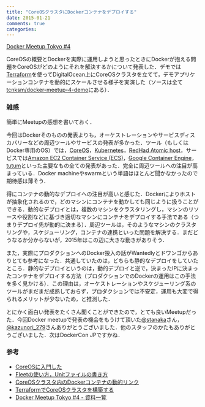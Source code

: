 ```yaml
---
title: "CoreOSクラスタにDockerコンテナをデプロイする"
date: 2015-01-21
comments: true
categories: 
---
```


<script async class="speakerdeck-embed" data-id="6d2cf7b07fc001328d145ab31af9093f" data-ratio="1.77777777777778" src="https://speakerdeck.com/assets/embed.js"></script>

[Docker Meetup Tokyo #4](http://connpass.com/event/10318/)

CoreOSの概要とDockerを実際に運用しようと思ったときにDockerが抱える問題をCoreOSがどのようにそれを解決するかについて発表した．デモでは[Terraform](https://www.terraform.io/)を使ってDigitalOcean上にCoreOSクラスタを立てて，デモアプリケーションコンテナを動的にスケールさせる様子を実演した（ソースは全て[tcnksm/docker-meetup-4-demo](https://github.com/tcnksm/docker-meetup-4-demo)にある）．

### 雑感

簡単にMeetupの感想を書いておく．

今回はDockerそのものの発表よりも，オーケストレーションやサービスディスカバリーなどの周辺ツールやサービスの発表が多かった．ツール（もしくはDocker専用のOS）では，[CoreOS](https://coreos.com/)，[Kubernetes](http://kubernetes.io/)，[RedHad Atomic host](http://www.projectatomic.io/)，サービスでは[Amazon EC2 Container Service (ECS)](http://aws.amazon.com/ecs/)，[Google Container Engine](https://cloud.google.com/container-engine/)，[tutum](https://www.tutum.co/)といった主要なもの全ての発表があった．完全に周辺ツールへの注目が高まっている．Docker machineやswarmという単語はほとんど聞かなかったので期待感は薄そう．

得にコンテナの動的なデプロイへの注目が高いと感じた．Dockerによりホストが抽象化されるので，どのマシンにコンテナを動かしても同じように扱うことができる．動的なデプロイとは，複数のマシンをクラスタリングし，マシンのリソースや役割などに基づき適切なマシンにコンテナをデプロイする手法である（つまりデプロイ先が動的に決まる）．周辺ツールは，そのようなマシンのクラスタリングや，スケジューリング，コンテナの連携といった問題を解決する．まだどうなるか分からないが，2015年はこの辺に大きな動きがありそう．

また，実際にプロダクションへのDocker投入の話がWantedlyとドワンゴからありとても参考になった．共通していたのは，どちらも静的なデプロイをしていたところ．静的なデプロイというのは，動的デプロイと逆で，決まったIPに決まったコンテナをデプロイする方法（プロダクションでのDockerの運用はこの手法を多く見かける）．この理由は，オーケストレーションやスケジューリング系のツールがまだまだ成熟しておらず，プロダクションでは不安定，運用も大変で得られるメリットが少ないため，と推測した．

とにかく面白い発表をたくさん聞くことができたので，とても良いMeetupだった．今回Docker meetupで発表の機会をもうけて頂いた[@stanaka](#)さん，[@kazunori_279](#)さんありがとうございました．他のスタッフのかたもありがとうございました．次はDockerCon JPですかね．


### 参考

- [CoreOSに入門した](http://deeeet.com/writing/2014/11/17/coreos/)
- [Fleetの使い方，Unitファイルの書き方](http://deeeet.com/writing/2014/11/20/fleet/)
- [CoreOSクラスタ内のDockerコンテナの動的リンク](http://deeeet.com/writing/2014/11/26/coreos-etcd-docker-link/)
- [TerraformでCoreOSクラスタを構築する](http://deeeet.com/writing/2015/01/07/terraform-coreos/)
- [Docker Meetup Tokyo #4 - 資料一覧](http://connpass.com/event/10318/presentation/)





